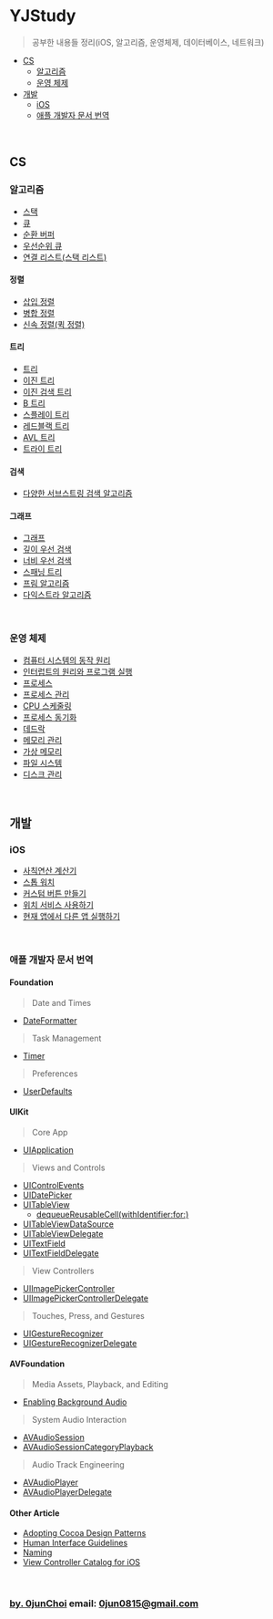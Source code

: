 # YJStudy
> 공부한 내용들 정리(iOS, 알고리즘, 운영체제, 데이터베이스, 네트워크)


* [CS](#cs)
    * [알고리즘](#알고리즘)
    * [운영 체제](#운영-체제)
* [개발](#개발)
    * [iOS](#ios)
    * [애플 개발자 문서 번역](#애플-개발자-문서-번역)


&nbsp; 
## CS
### 알고리즘
* [스택](https://github.com/0jun0815/YJStudy/tree/master/알고리즘/스택)
* [큐](https://github.com/0jun0815/YJStudy/tree/master/알고리즘/큐)
* [순환 버퍼](https://github.com/0jun0815/YJStudy/tree/master/알고리즘/순환%20버퍼)
* [우선순위 큐](https://github.com/0jun0815/YJStudy/tree/master/알고리즘/우선순위%20큐)
* [연결 리스트(스택 리스트)](https://github.com/0jun0815/YJStudy/tree/master/알고리즘/연결%20리스트(스택%20리스트))

#### 정렬
* [삽입 정렬](https://github.com/0jun0815/YJStudy/tree/master/알고리즘/삽입%20정렬)
* [병합 정렬](https://github.com/0jun0815/YJStudy/tree/master/알고리즘/병합%20정렬)
* [신속 정렬(퀵 정렬)](https://github.com/0jun0815/YJStudy/tree/master/알고리즘/신속%20정렬(퀵%20정렬))

#### 트리
* [트리](https://github.com/0jun0815/YJStudy/tree/master/알고리즘/트리)
* [이진 트리](https://github.com/0jun0815/YJStudy/tree/master/알고리즘/이진%20트리)
* [이진 검색 트리](https://github.com/0jun0815/YJStudy/tree/master/알고리즘/이진%20검색%20트리)
* [B 트리](https://github.com/0jun0815/YJStudy/tree/master/알고리즘/B%20트리)
* [스플레이 트리](https://github.com/0jun0815/YJStudy/tree/master/알고리즘/스플레이%20트리)
* [레드블랙 트리](https://github.com/0jun0815/YJStudy/tree/master/알고리즘/레드블랙%20트리)
* [AVL 트리](https://github.com/0jun0815/YJStudy/tree/master/알고리즘/AVL%20트리)
* [트라이 트리](https://github.com/0jun0815/YJStudy/tree/master/알고리즘/트라이%20트리)

#### 검색
* [다양한 서브스트링 검색 알고리즘](https://github.com/0jun0815/YJStudy/tree/master/알고리즘/다양한%20서브스트링%20검색%20알고리즘)

#### 그래프
* [그래프](https://github.com/0jun0815/YJStudy/tree/master/알고리즘/그래프)
* [깊이 우선 검색](https://github.com/0jun0815/YJStudy/tree/master/알고리즘/깊이%20우선%20검색)
* [너비 우선 검색](https://github.com/0jun0815/YJStudy/tree/master/알고리즘/너비%20우선%20검색)
* [스패닝 트리](https://github.com/0jun0815/YJStudy/tree/master/알고리즘/스패닝%20트리)
* [프림 알고리즘](https://github.com/0jun0815/YJStudy/tree/master/알고리즘/프림%20알고리즘)
* [다익스트라 알고리즘](https://github.com/0jun0815/YJStudy/tree/master/알고리즘/다익스트라%20알고리즘)


&nbsp; 
### 운영 체제
* [컴퓨터 시스템의 동작 원리](https://github.com/0jun0815/YJStudy/tree/master/운영체제/컴퓨터%20시스템의%20동작%20원리)
* [인터럽트의 원리와 프로그램 실행](https://github.com/0jun0815/YJStudy/tree/master/운영체제/인터럽트의%20원리와%20프로그램%20실행)
* [프로세스](https://github.com/0jun0815/YJStudy/tree/master/운영체제/프로세스)
* [프로세스 관리](https://github.com/0jun0815/YJStudy/tree/master/운영체제/프로세스%20관리)
* [CPU 스케줄링](https://github.com/0jun0815/YJStudy/tree/master/운영체제/CPU%20스케줄링)
* [프로세스 동기화](https://github.com/0jun0815/YJStudy/tree/master/운영체제/프로세스%20동기화)
* [데드락](https://github.com/0jun0815/YJStudy/tree/master/운영체제/데드락)
* [메모리 관리](https://github.com/0jun0815/YJStudy/tree/master/운영체제/메모리%20관리)
* [가상 메모리](https://github.com/0jun0815/YJStudy/tree/master/운영체제/가상%20메모리)
* [파일 시스템](https://github.com/0jun0815/YJStudy/tree/master/운영체제/파일%20시스템)
* [디스크 관리](https://github.com/0jun0815/YJStudy/tree/master/운영체제/디스크%20관리)


&nbsp; 
## 개발
### iOS
* [사칙연산 계산기](https://github.com/0jun0815/YJCalculator)
* [스톱 워치](https://github.com/0jun0815/YJStopWatch)
* [커스텀 버튼 만들기](https://github.com/0jun0815/YJCustomButton)
* [위치 서비스 사용하기](https://github.com/0jun0815/YJCoreLocation)
* [현재 앱에서 다른 앱 실행하기](https://github.com/0jun0815/YJStudy/tree/master/iOS/현재%20앱에서%20다른%20앱%20실행하기)


&nbsp; 
### 애플 개발자 문서 번역
#### Foundation
> Date and Times
* [DateFormatter](https://github.com/0jun0815/YJStudy/tree/master/애플%20개발자%20문서%20번역/DateFormatter)

> Task Management
* [Timer](https://github.com/0jun0815/YJStudy/tree/master/애플%20개발자%20문서%20번역/Timer)

> Preferences
* [UserDefaults](https://github.com/0jun0815/YJStudy/tree/master/애플%20개발자%20문서%20번역/UserDefaults)

#### UIKit
> Core App
* [UIApplication](https://github.com/0jun0815/YJStudy/tree/master/애플%20개발자%20문서%20번역/UIApplication)

> Views and Controls
* [UIControlEvents](https://github.com/0jun0815/YJStudy/tree/master/애플%20개발자%20문서%20번역/UIControlEvents)
* [UIDatePicker](https://github.com/0jun0815/YJStudy/tree/master/애플%20개발자%20문서%20번역/UIDatePicker)
* [UITableView](https://github.com/0jun0815/YJStudy/tree/master/애플%20개발자%20문서%20번역/UITableView)
    * [dequeueReusableCell(withIdentifier:for:)](https://github.com/0jun0815/YJStudy/tree/master/애플%20개발자%20문서%20번역/dequeueReusableCell(withIdentifierfor))
* [UITableViewDataSource](https://github.com/0jun0815/YJStudy/tree/master/애플%20개발자%20문서%20번역/UITableViewDataSource)
* [UITableViewDelegate](https://github.com/0jun0815/YJStudy/tree/master/애플%20개발자%20문서%20번역/UITableViewDelegate)
* [UITextField](https://github.com/0jun0815/YJStudy/tree/master/애플%20개발자%20문서%20번역/UITextField)
* [UITextFieldDelegate](https://github.com/0jun0815/YJStudy/tree/master/애플%20개발자%20문서%20번역/UITextFieldDelegate)

> View Controllers
* [UIImagePickerController](https://github.com/0jun0815/YJStudy/tree/master/애플%20개발자%20문서%20번역/UIImagePickerController)
* [UIImagePickerControllerDelegate](https://github.com/0jun0815/YJStudy/tree/master/애플%20개발자%20문서%20번역/UIImagePickerControllerDelegate)

> Touches, Press, and Gestures
* [UIGestureRecognizer](https://github.com/0jun0815/YJStudy/tree/master/애플%20개발자%20문서%20번역/UIGestureRecognizer)
* [UIGestureRecognizerDelegate](https://github.com/0jun0815/YJStudy/tree/master/애플%20개발자%20문서%20번역/UIGestureRecognizerDelegate)

#### AVFoundation
> Media Assets, Playback, and Editing
* [Enabling Background Audio](https://github.com/0jun0815/YJStudy/tree/master/애플%20개발자%20문서%20번역/Enabling%20Background%20Audio)

> System Audio Interaction
* [AVAudioSession](https://github.com/0jun0815/YJStudy/tree/master/애플%20개발자%20문서%20번역/AVAudioSession)
* [AVAudioSessionCategoryPlayback](https://github.com/0jun0815/YJStudy/tree/master/애플%20개발자%20문서%20번역/AVAudioSessionCategoryPlayback)

> Audio Track Engineering
* [AVAudioPlayer](https://github.com/0jun0815/YJStudy/tree/master/애플%20개발자%20문서%20번역/AVAudioPlayer)
* [AVAudioPlayerDelegate](https://github.com/0jun0815/YJStudy/tree/master/애플%20개발자%20문서%20번역/AVAudioPlayerDelegate)

#### Other Article
* [Adopting Cocoa Design Patterns](https://github.com/0jun0815/YJStudy/tree/master/애플%20개발자%20문서%20번역/Adopting%20Cocoa%20Design%20Patterns)
* [Human Interface Guidelines](https://github.com/0jun0815/YJStudy/tree/master/애플%20개발자%20문서%20번역/Human%20Interface%20Guidelines)
* [Naming](https://github.com/0jun0815/YJStudy/tree/master/애플%20개발자%20문서%20번역/Naming)
* [View Controller Catalog for iOS](https://github.com/0jun0815/YJStudy/tree/master/애플%20개발자%20문서%20번역/View%20Controller%20Catalog%20for%20iOS)



&nbsp;
&nbsp;      
### [by. 0junChoi](https://github.com/0jun0815) email: <0jun0815@gmail.com>
